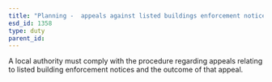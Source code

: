 ```yaml
---
title: "Planning -  appeals against listed buildings enforcement notice"
esd_id: 1358
type: duty
parent_id:  
---
```


A local authority must comply with the procedure regarding appeals relating to listed building enforcement notices and the outcome of that appeal.

